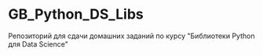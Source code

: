 # GB_Python_DS_Libs
Репозиторий для сдачи домашних заданий по курсу "Библиотеки Python для Data Science"
